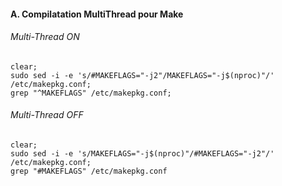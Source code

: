 #### A. Compilatation MultiThread pour Make
###### Multi-Thread ON
```
clear;
sudo sed -i -e 's/#MAKEFLAGS="-j2"/MAKEFLAGS="-j$(nproc)"/' /etc/makepkg.conf;
grep "^MAKEFLAGS" /etc/makepkg.conf;
```

###### Multi-Thread OFF
```
clear;
sudo sed -i -e 's/MAKEFLAGS="-j$(nproc)"/#MAKEFLAGS="-j2"/' /etc/makepkg.conf;
grep "#MAKEFLAGS" /etc/makepkg.conf
```
